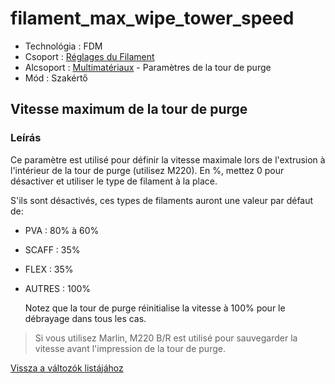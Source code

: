# filament\_max\_wipe\_tower\_speed

* Technológia : FDM
* Csoport : [Réglages du Filament](../filament_settings/filament_settings.md)
* Alcsoport : [Multimatériaux](../filament_settings/filament_settings.md#multimatériaux) - Paramètres de la tour de purge
* Mód : Szakértő

## Vitesse maximum de la tour de purge

### Leírás

Ce paramètre est utilisé pour définir la vitesse maximale lors de l'extrusion à l'intérieur de la tour de purge \(utilisez M220\). En %, mettez 0 pour désactiver et utiliser le type de filament à la place.

S'ils sont désactivés, ces types de filaments auront une valeur par défaut de:

* PVA    : 80% à 60%
* SCAFF  : 35%
* FLEX   : 35%
* AUTRES : 100%

  Notez que la tour de purge réinitialise la vitesse à 100% pour le débrayage dans tous les cas.

> Si vous utilisez Marlin, M220 B/R est utilisé pour sauvegarder la vitesse avant l'impression de la tour de purge.

[Vissza a változók listájához](variable_list.md)

